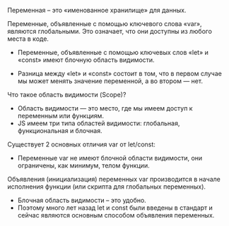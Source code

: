 Переменная – это «именованное хранилище» для данных.

Переменные, объявленные с помощью ключевого слова «var», являются глобальными.
Это означает, что они доступны из любого места в коде.

- Переменные, объявленные с помощью ключевых слов «let» и «const» имеют блочную область видимости.

- Разница между «let» и «const» состоит в том, что в первом случае мы может менять значение переменной, а во втором — нет.

Что такое область видимости (Scope)?

- Область видимости — это место, где мы имеем доступ к переменным или функциям.
- JS имеем три типа областей видимости: глобальная, функциональная и блочная.

Существует 2 основных отличия var от let/const:

- Переменные var не имеют блочной области видимости, они ограничены, как минимум, телом функции.

Объявления (инициализация) переменных var производится в начале исполнения функции (или скрипта для глобальных переменных).

- Блочная область видимости – это удобно.
- Поэтому много лет назад let и const были введены в стандарт и сейчас являются основным способом объявления переменных.
